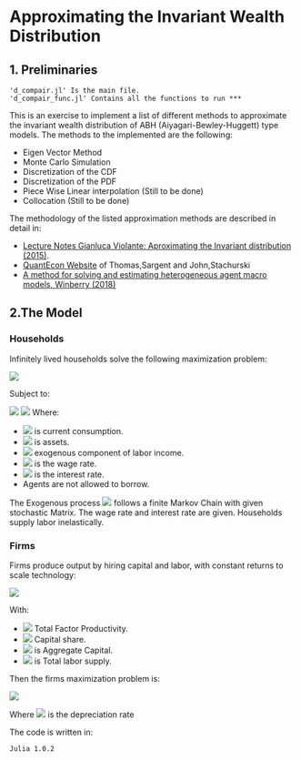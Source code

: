 # Approximating the Invariant Wealth Distribution
## 1. Preliminaries
```
'd_compair.jl' Is the main file.
'd_compair_func.jl' Contains all the functions to run ***
```
This is an exercise to implement a list of different methods to approximate the invariant wealth distribution of ABH (Aiyagari-Bewley-Huggett) type models. The methods to the implemented are the following:
- Eigen Vector Method
- Monte Carlo Simulation
- Discretization of the CDF
- Discretization of the PDF
- Piece Wise Linear interpolation (Still to be done) 
- Collocation (Still to be done)

The methodology of the listed approximation methods are described in detail in:
- [Lecture Notes Gianluca Violante: Aproximating the Invariant distribution (2015)](http://www.econ.nyu.edu/user/violante/NYUTeaching/QM/Fall15/Lectures/Lecture11_Distribution_Slides.pdf). 
- [QuantEcon Website](https://lectures.quantecon.org/py/aiyagari.html) of Thomas,Sargent and  John,Stachurski
- [A method for solving and estimating heterogeneous agent macro models, Winberry (2018)](https://onlinelibrary.wiley.com/doi/pdf/10.3982/QE740)
## 2.The Model
### Households
Infinitely lived households solve the following maximization problem:

<img src="https://render.githubusercontent.com/render/math?math=\max \Big\{ \mathbb{E} \sum_{t=0}^{\infty} \beta^{t}u(c_{t}) \Big\}">

Subject to: 

<img src="https://render.githubusercontent.com/render/math?math=a_{t%2B1}\pm c_{t}\leq wz_{t}%2B (1%2B r)a_{t}">

<img src="https://render.githubusercontent.com/render/math?math=c_{t}\geq0 \,\,\,\,\mbox{and}\,\,\,\,a_{t}\geq0">
Where:

- <img src="https://render.githubusercontent.com/render/math?math=c_{t}"> is current consumption.
- <img src="https://render.githubusercontent.com/render/math?math=a_{t}"> is assets.
- <img src="https://render.githubusercontent.com/render/math?math=z_{t}"> exogenous component of labor income.
- <img src="https://render.githubusercontent.com/render/math?math=w"> is the wage rate.
- <img src="https://render.githubusercontent.com/render/math?math=r"> is the interest rate.
- Agents are not allowed to borrow.

The Exogenous process <img src="https://render.githubusercontent.com/render/math?math=z_{t}"> follows a finite Markov Chain with given stochastic Matrix. The wage rate and interest rate are given. Households supply labor inelastically.

### Firms
Firms produce output by hiring capital and labor, with constant returns to scale technology:

<img src="https://render.githubusercontent.com/render/math?math=Y_{t}=AK_{t}^{\alpha}N^{1-\alpha}">

With:

- <img src="https://render.githubusercontent.com/render/math?math=A=1"> Total Factor Productivity.
- <img src="https://render.githubusercontent.com/render/math?math=\alpha"> Capital share.
- <img src="https://render.githubusercontent.com/render/math?math=K_{t}"> is Aggregate Capital.
- <img src="https://render.githubusercontent.com/render/math?math=N"> is Total labor supply.

Then the firms maximization problem is:

<img src="https://render.githubusercontent.com/render/math?math=\max_{K,N} \Big[AK_{t}^{\alpha}N^{1-\alpha} -(r%2B \delta)K-w N\Big]">

Where <img src="https://render.githubusercontent.com/render/math?math=\delta"> is the depreciation rate

The code is written in:
```
Julia 1.0.2
```
